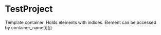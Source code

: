# TestProject

Template container. Holds elements with indices. Element can be accessed by container_name[i][j]
